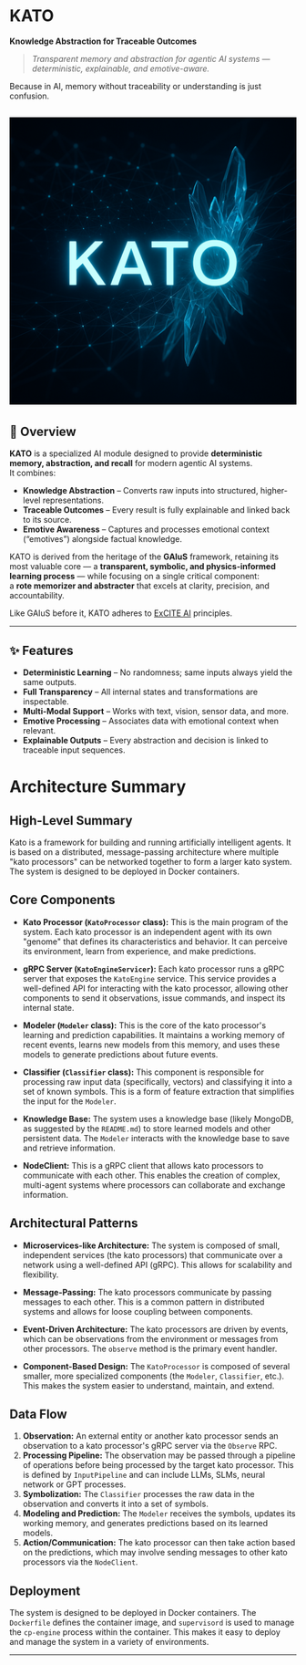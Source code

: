 # KATO
**Knowledge Abstraction for Traceable Outcomes**

> *Transparent memory and abstraction for agentic AI systems — deterministic, explainable, and emotive-aware.*

Because in AI, memory without traceability or understanding is just confusion.

![alt text](assets/kato-graphic.png "KATO crystal")
---

## 🚀 Overview
**KATO** is a specialized AI module designed to provide **deterministic memory, abstraction, and recall** for modern agentic AI systems.  
It combines:

- **Knowledge Abstraction** – Converts raw inputs into structured, higher-level representations.
- **Traceable Outcomes** – Every result is fully explainable and linked back to its source.
- **Emotive Awareness** – Captures and processes emotional context (“emotives”) alongside factual knowledge.

KATO is derived from the heritage of the **GAIuS** framework, retaining its most valuable core — a **transparent, symbolic, and physics-informed learning process** — while focusing on a single critical component:  
a **rote memorizer and abstracter** that excels at clarity, precision, and accountability.

Like GAIuS before it, KATO adheres to [ExCITE AI](https://medium.com/@sevakavakians/what-is-excite-ai-712afd372af4) principles.

---

## ✨ Features
- **Deterministic Learning** – No randomness; same inputs always yield the same outputs.
- **Full Transparency** – All internal states and transformations are inspectable.
- **Multi-Modal Support** – Works with text, vision, sensor data, and more.
- **Emotive Processing** – Associates data with emotional context when relevant.
- **Explainable Outputs** – Every abstraction and decision is linked to traceable input sequences.

# Architecture Summary

## High-Level Summary

Kato is a framework for building and running artificially intelligent agents. It is based on a distributed, message-passing architecture where multiple "kato processors" can be networked together to form a larger kato system. The system is designed to be deployed in Docker containers.

## Core Components

*   **Kato Processor (`KatoProcessor` class):** This is the main program of the system. Each kato processor is an independent agent with its own "genome" that defines its characteristics and behavior. It can perceive its environment, learn from experience, and make predictions.

*   **gRPC Server (`KatoEngineServicer`):** Each kato processor runs a gRPC server that exposes the `KatoEngine` service. This service provides a well-defined API for interacting with the kato processor, allowing other components to send it observations, issue commands, and inspect its internal state.

*   **Modeler (`Modeler` class):** This is the core of the kato processor's learning and prediction capabilities. It maintains a working memory of recent events, learns new models from this memory, and uses these models to generate predictions about future events.

*   **Classifier (`Classifier` class):** This component is responsible for processing raw input data (specifically, vectors) and classifying it into a set of known symbols. This is a form of feature extraction that simplifies the input for the `Modeler`.

*   **Knowledge Base:** The system uses a knowledge base (likely MongoDB, as suggested by the `README.md`) to store learned models and other persistent data. The `Modeler` interacts with the knowledge base to save and retrieve information.

*   **NodeClient:** This is a gRPC client that allows kato processors to communicate with each other. This enables the creation of complex, multi-agent systems where processors can collaborate and exchange information.

## Architectural Patterns

*   **Microservices-like Architecture:** The system is composed of small, independent services (the kato processors) that communicate over a network using a well-defined API (gRPC). This allows for scalability and flexibility.

*   **Message-Passing:** The kato processors communicate by passing messages to each other. This is a common pattern in distributed systems and allows for loose coupling between components.

*   **Event-Driven Architecture:** The kato processors are driven by events, which can be observations from the environment or messages from other processors. The `observe` method is the primary event handler.

*   **Component-Based Design:** The `KatoProcessor` is composed of several smaller, more specialized components (the `Modeler`, `Classifier`, etc.). This makes the system easier to understand, maintain, and extend.

## Data Flow

1.  **Observation:** An external entity or another kato processor sends an observation to a kato processor's gRPC server via the `Observe` RPC.
2.  **Processing Pipeline:** The observation may be passed through a pipeline of operations before being processed by the target kato processor. This is defined by `InputPipeline` and can include LLMs, SLMs, neural network or GPT processes.
3.  **Symbolization:** The `Classifier` processes the raw data in the observation and converts it into a set of symbols.
4.  **Modeling and Prediction:** The `Modeler` receives the symbols, updates its working memory, and generates predictions based on its learned models.
5.  **Action/Communication:** The kato processor can then take action based on the predictions, which may involve sending messages to other kato processors via the `NodeClient`.

## Deployment

The system is designed to be deployed in Docker containers. The `Dockerfile` defines the container image, and `supervisord` is used to manage the `cp-engine` process within the container. This makes it easy to deploy and manage the system in a variety of environments.

---
